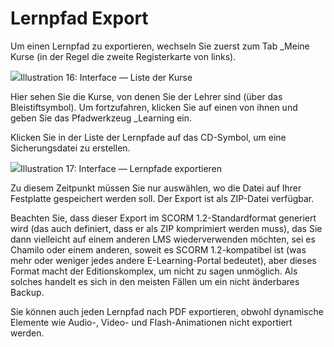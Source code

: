 # Lernpfad Export

Um einen Lernpfad zu exportieren, wechseln Sie zuerst zum Tab _Meine Kurse \(in der Regel die zweite Registerkarte von links\).

![](../../../.gitbook/assets/parcourssauvegarde%20%283%29.png)Illustration 16: Interface — Liste der Kurse

Hier sehen Sie die Kurse, von denen Sie der Lehrer sind \(über das Bleistiftsymbol\). Um fortzufahren, klicken Sie auf einen von ihnen und geben Sie das Pfadwerkzeug _Learning ein.

Klicken Sie in der Liste der Lernpfade auf das CD-Symbol, um eine Sicherungsdatei zu erstellen.

![](../../../.gitbook/assets/graficos32%20%284%29.png)Illustration 17: Interface — Lernpfade exportieren

Zu diesem Zeitpunkt müssen Sie nur auswählen, wo die Datei auf Ihrer Festplatte gespeichert werden soll. Der Export ist als ZIP-Datei verfügbar.

Beachten Sie, dass dieser Export im SCORM 1.2-Standardformat generiert wird \(das auch definiert, dass er als ZIP komprimiert werden muss), das Sie dann vielleicht auf einem anderen LMS wiederverwenden möchten, sei es Chamilo oder einem anderen, soweit es SCORM 1.2-kompatibel ist (was mehr oder weniger jedes andere E-Learning-Portal bedeutet\), aber dieses Format macht der Editionskomplex, um nicht zu sagen unmöglich. Als solches handelt es sich in den meisten Fällen um ein nicht änderbares Backup.

Sie können auch jeden Lernpfad nach PDF exportieren, obwohl dynamische Elemente wie Audio-, Video- und Flash-Animationen nicht exportiert werden.